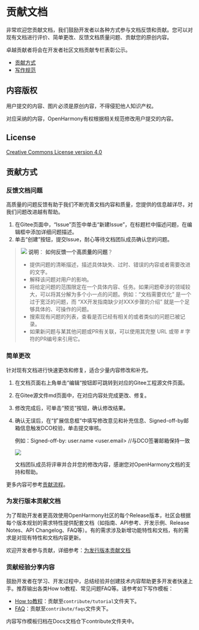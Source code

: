 # 贡献文档

非常欢迎您贡献文档，我们鼓励开发者以各种方式参与文档反馈和贡献。您可以对现有文档进行评价、简单更改、反馈文档质量问题、贡献您的原创内容。

卓越贡献者将会在开发者社区文档贡献专栏表彰公示。

-   [贡献方式](#贡献方式)
-   [写作规范](写作规范.md)

## 内容版权

用户提交的内容、图片必须是原创内容，不得侵犯他人知识产权。

对应采纳的内容，OpenHarmony有权根据相关规范修改用户提交的内容。

## License

[Creative Commons License version 4.0](https://creativecommons.org/licenses/by/4.0/legalcode)

## 贡献方式

### 反馈文档问题

高质量的问题反馈有助于我们不断完善文档内容和质量，您提供的信息越详尽，对我们问题改进越有帮助。

1.  在Gitee页面中，“Issue”页签中单击“新建Issue”，在标题栏中描述问题，在编辑框中添加详细问题描述。
2.  单击“创建”按钮，提交Issue，耐心等待文档团队成员确认您的问题。

>![](public_sys-resources/icon-note.gif) **说明**：
>**如何反馈一个高质量的问题**？
>
>-   提供问题的清晰描述，描述具体缺失、过时、错误的内容或者需要改进的文字。
>-   解释该问题对用户的影响。
>-   将给定问题的范围限定在一个具体内容、任务。如果问题牵涉的领域较大，可以将其分解为多个小一点的问题。例如：“文档需要优化” 是一个过于宽泛的问题，而 “XX开发指南缺少对XXX步骤的介绍” 就是一个足够具体的、可操作的问题。
>-   搜索现有问题的列表，查看是否已经有相关的或者类似的问题已被记录。
>-   如果新问题与某其他问题或PR有关联，可以使用其完整 URL 或带 \# 字符的PR编号来引用它。

### 简单更改

针对现有文档进行快速更改和修复，适合少量内容修改和补充。

1.  在文档页面右上角单击“编辑“按钮即可跳转到对应的Gitee工程源文件页面。
2.  在Gitee源文件md页面中，在对应内容处完成更改、修复。
3.  修改完成后，可单击“预览“按钮，确认修改结果。
4.  确认无误后，在“扩展信息框”中填写修改意见和补充信息、Signed-off-by邮箱信息触发DCO校验，单击提交审核。

    例如：Signed-off-by: user.name <user.email> //与DCO签署邮箱保持一致

    ![](figures/Signed-off-by-example.png)

    文档团队成员将评审并合并您的修改内容，感谢您对OpenHarmony文档的支持和帮助。


更多内容可参考[贡献流程](贡献流程.md)。

### 为发行版本贡献文档

为了帮助开发者更高效使用OpenHarmony社区的每个Release版本，社区会根据每个版本规划的需求特性提供配套文档（如指南、API参考、开发示例、Release Notes、API Changelog、FAQ等）。有的需求涉及新增功能特性和文档，有的需求是对现有特性和文档内容更新。

欢迎开发者参与贡献，详细参考：[为发行版本贡献文档](docs-release-process.md)

### 贡献经验分享内容

鼓励开发者在学习、开发过程中，总结经验并创建技术内容帮助更多开发者快速上手。推荐输出各类How to教程、常见问题FAQ等。请参考如下写作模板：

-   [How to教程](https://gitee.com/openharmony/docs/blob/master/zh-cn/contribute/template/tutorial-template.md)：贡献至`contribute/tutorial`文件夹下。
-   [FAQ](https://gitee.com/openharmony/docs/blob/master/zh-cn/contribute/template/faq-template.md)：贡献至`contribute/faqs`文件夹下。

内容写作模板归档在Docs文档仓下contribute文件夹中。

